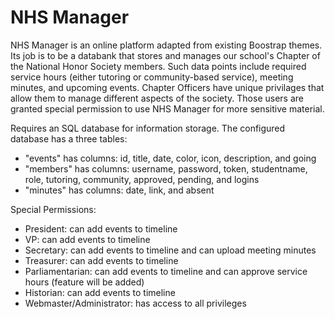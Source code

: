 NHS Manager
===============

NHS Manager is an online platform adapted from existing Boostrap themes. Its job is to be a databank that stores and manages our school's Chapter of the National Honor Society members.  Such data points include required service hours (either tutoring or community-based service), meeting minutes, and upcoming events.  Chapter Officers have unique privilages that allow them to manage different aspects of the society. Those users are granted special permission to use NHS Manager for more sensitive material.

Requires an SQL database for information storage.  The configured database has a three tables:
- "events" has columns: id, title, date, color, icon, description, and going
- "members" has columns: username, password, token, studentname, role, tutoring, community, approved, pending, and logins
- "minutes" has columns: date, link, and absent

Special Permissions:
- President: can add events to timeline
- VP: can add events to timeline
- Secretary: can add events to timeline and can upload meeting minutes
- Treasurer: can add events to timeline
- Parliamentarian: can add events to timeline and can approve service hours (feature will be added)
- Historian: can add events to timeline
- Webmaster/Administrator: has access to all privileges
